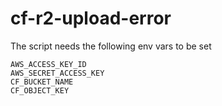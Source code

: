 # cf-r2-upload-error

The script needs the following env vars to be set

```
AWS_ACCESS_KEY_ID
AWS_SECRET_ACCESS_KEY
CF_BUCKET_NAME
CF_OBJECT_KEY
```



